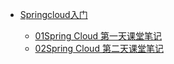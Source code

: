 - [Springcloud入门](./docs/10Springcloud/_sidebar.md)
  
  - [01Spring Cloud 第一天课堂笔记](./docs/10SpringCloud/01SpringCloud入门/01SpringCloud第一天课堂笔记.md)
  - [02Spring Cloud 第二天课堂笔记](./docs/10SpringCloud/01SpringCloud入门/01SpringCloud第二天课堂笔记.md)
  
  







